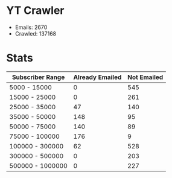 # YT Crawler
- Emails: 2670
- Crawled: 137168

# Stats
| Subscriber Range  | Already Emailed | Not Emailed |
|-------|-------|-------|
| 5000 - 15000 | 0 | 545 |
| 15000 - 25000 | 0 | 261 |
| 25000 - 35000 | 47 | 140 |
| 35000 - 50000 | 148 | 95 |
| 50000 - 75000 | 140 | 89 |
| 75000 - 100000 | 176 | 9 |
| 100000 - 300000 | 62 | 528 |
| 300000 - 500000 | 0 | 203 |
| 500000 - 1000000 | 0 | 227 |
